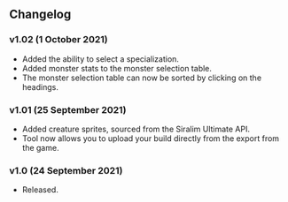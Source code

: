 ## Changelog

### v1.02 (1 October 2021)

* Added the ability to select a specialization.
* Added monster stats to the monster selection table.
* The monster selection table can now be sorted by clicking on the headings.

### v1.01 (25 September 2021)

* Added creature sprites, sourced from the Siralim Ultimate API.
* Tool now allows you to upload your build directly from the export from the game.

### v1.0 (24 September 2021)

* Released.